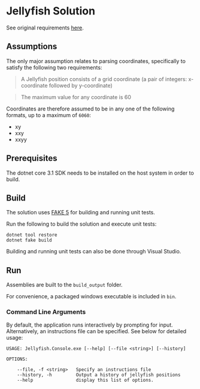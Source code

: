 # Jellyfish Solution

See original requirements [here](JELLYFISH-README.md).

## Assumptions

The only major assumption relates to parsing coordinates, specifically to satisfy the following two requirements:

> A Jellyfish position consists of a grid coordinate (a pair of integers: x-coordinate followed by y-coordinate)

> The maximum value for any coordinate is 60

Coordinates are therefore assumed to be in any one of the following formats, up to a maximum of `6060`:

* xy
* xxy
* xxyy

## Prerequisites

The dotnet core 3.1 SDK needs to be installed on the host system in order to build.

## Build

The solution uses [FAKE 5](https://fake.build/) for building and running unit tests. 

Run the following to build the solution and execute unit tests:

```
dotnet tool restore
dotnet fake build
```

Building and running unit tests can also be done through Visual Studio.

## Run

Assemblies are built to the `build_output` folder.

For convenience, a packaged windows executable is included in `bin`.

### Command Line Arguments

By default, the application runs interactively by prompting for input. Alternatively, an instructions file can be specified. See below for detailed usage:

```
USAGE: Jellyfish.Console.exe [--help] [--file <string>] [--history]

OPTIONS:

    --file, -f <string>   Specify an instructions file
    --history, -h         Output a history of jellyfish positions
    --help                display this list of options.
```